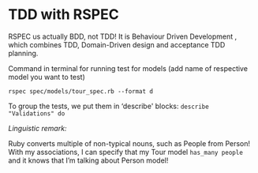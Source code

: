 # TDD with RSPEC
RSPEC us actually BDD, not TDD! It is Behaviour Driven Development , which combines TDD, Domain-Driven design and acceptance TDD planning.

Command in terminal for running test for models (add name of respective model you want to test)

`rspec spec/models/tour_spec.rb --format d`

To group the tests, we put them in ‘describe' blocks:
`describe "Validations" do`

*Linguistic remark:*

Ruby converts multiple of non-typical nouns, such as People from Person! With my associations,  I can specify that my Tour model `has_many people` and it knows that I’m talking about Person model!
